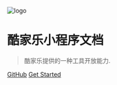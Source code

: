 ![logo](//qhstaticssl.kujiale.com/static/images/favicon.ico)

# 酷家乐小程序文档

> 酷家乐提供的一种工具开放能力.

<!-- * 前端框架：vue-cli、vue-router、axios、vuex
* UI类库：Mint-UI、Vant
* 后端数据接口：Express、MongoDB -->

[GitHub](https://github.com/Hanxueqing/Douban-Movie.git)
[Get Started](/md/a.md)